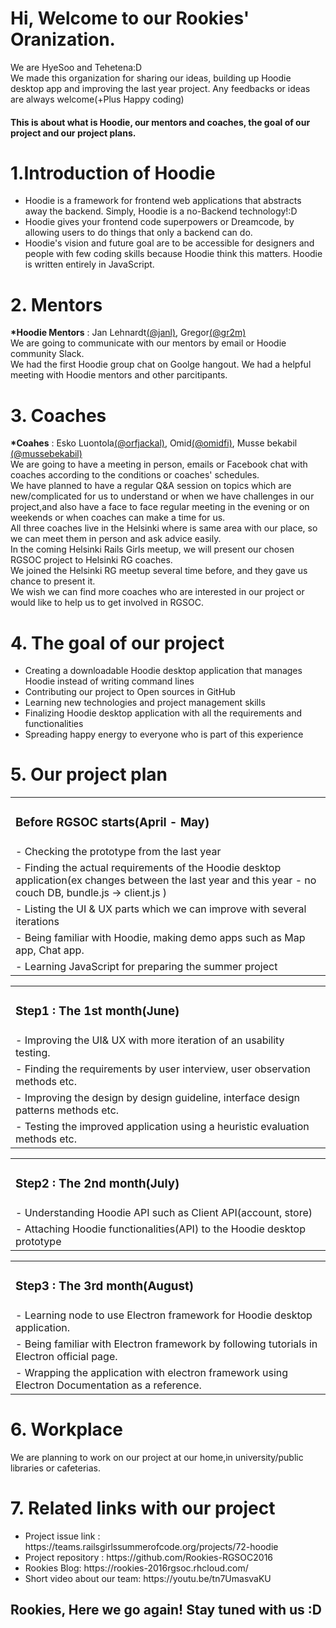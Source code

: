 <h1>Hi, Welcome to our Rookies' Oranization.</h1>
<p> We are HyeSoo and Tehetena:D <br/>
    We made this organization for sharing our ideas, building up Hoodie desktop app 
    and improving the last year project. Any feedbacks or ideas are always welcome(+Plus Happy coding) </p>

<h4>This is about what is Hoodie, our mentors and coaches, the goal of our project and our project plans.</h4>

<h1>1.Introduction of Hoodie</h1>
<ul>
<li>Hoodie is a framework for frontend web applications that abstracts away the backend. 
Simply, Hoodie is a no-Backend technology!:D </li>

<li>Hoodie gives your frontend code superpowers or Dreamcode, 
by allowing users to do things that only a backend can do.</li>

<li>Hoodie's vision and future goal are to be accessible for designers and 
people with few coding skills because Hoodie think this matters.
Hoodie is written entirely in JavaScript.</li>
</ul>

<h1>2. Mentors</h1>  
   <p><strong>*Hoodie Mentors</strong> : Jan Lehnardt<a href="https://twitter.com/janl" target="_blank">(@janl)</a>, Gregor<a href="https://twitter.com/gr2m" target="_blank">(@gr2m)</a><br>
   We are going to communicate with our mentors by email or Hoodie community Slack.<br>
   We had the first Hoodie group chat on Goolge hangout. We had a helpful meeting with Hoodie mentors and other parcitipants.</p>

<h1>3. Coaches</h1> 
   <p><strong>*Coahes</strong> : Esko Luontola<a href="https://twitter.com/orfjackal" target="_blank">(@orfjackal)</a>, Omid<a href="https://github.com/omidfi" target="_blank">(@omidfi)</a>, Musse bekabil<a href="https://github.com/mussebekabil" target="_blank"> (@mussebekabil)</a><br>
    We are going to have a meeting in person, emails or Facebook chat with coaches according to the conditions or coaches' schedules. <br>
    We have planned to have a regular Q&A session on topics which are new/complicated for us to understand or when we have challenges in our project,and also have a face to face regular meeting in the evening or on weekends or when coaches can make a time for us. <br>
    All three coaches live in the Helsinki where is same area with our place, so we can meet them in person and ask advice easily. <br>
    In the coming Helsinki Rails Girls meetup, we will present our chosen RGSOC project to Helsinki RG coaches.<br> 
	We joined the Helsinki RG meetup several time before, and they gave us chance to present it. <br>
    We wish we can find more coaches who are interested in our project or would like to help us to get involved in RGSOC.<br></p>
 
<h1>4. The goal of our project</h1>
<ul>
<li>Creating a downloadable Hoodie desktop application that manages Hoodie instead of writing command lines </li>
<li>Contributing our project to Open sources in GitHub </li>
<li>Learning new technologies and project management skills</li>
<li>Finalizing Hoodie desktop application with all the requirements and functionalities</li>
<li>Spreading happy energy to everyone who is part of this experience</li>
</ul>

<h1>5. Our project plan</h1>

<table>
<tr><td><h3> Before RGSOC starts(April - May) </h3></td></tr>
 <tr><td>- Checking the prototype from the last year</td></tr>
 <tr><td>- Finding the actual requirements of the Hoodie desktop application(ex changes between the last year and this year - no couch DB, bundle.js -> client.js )</td></tr>
 <tr><td>- Listing the UI & UX parts which we can improve with several iterations</td></tr>
 <tr><td>- Being familiar with Hoodie, making demo apps such as Map app, Chat app.</td></tr>
 <tr><td>- Learning JavaScript for preparing the summer project </td></tr>
</table>

<table>
<tr><td><h3> Step1 : The 1st month(June)</h3></td></tr>
 <tr><td>- Improving the UI& UX with more iteration of an usability testing.</td></tr>
 <tr><td>- Finding the requirements by user interview, user observation methods etc.</td></tr>
 <tr><td>- Improving the design by design guideline, interface design patterns methods etc.</td></tr>
 <tr><td>- Testing the improved application using a heuristic evaluation methods etc.</td></tr>
</table>

<table>
<tr><td><h3> Step2 : The 2nd month(July)</h3></td></tr> 
 <tr><td>- Understanding Hoodie API such as Client API(account, store)</td></tr>
 <tr><td>- Attaching Hoodie functionalities(API) to the Hoodie desktop prototype</td></tr> 
</table>

<table>
<tr><td><h3> Step3 : The 3rd month(August)</h3></td></tr>
 <tr><td>- Learning node to use Electron framework for Hoodie desktop application.</td></tr>
 <tr><td>- Being familiar with Electron framework by following tutorials in Electron official page.</td></tr>
 <tr><td>- Wrapping the application with electron framework using Electron Documentation as a reference.</td></tr> 
</table>


<h1>6. Workplace </h1>
<p>We are planning to work on our project at our home,in university/public libraries or cafeterias.</p>   
 
 
<h1>7. Related links with our project</h1> 
<ul>
<li>Project issue link : https://teams.railsgirlssummerofcode.org/projects/72-hoodie</li>
<li>Project repository : https://github.com/Rookies-RGSOC2016</li>
<li>Rookies Blog: https://rookies-2016rgsoc.rhcloud.com/</li>
<li>Short video about our team: https://youtu.be/tn7UmasvaKU</li>
</ul>

 
<h2> Rookies, Here we go again! Stay tuned with us :D </h2>
